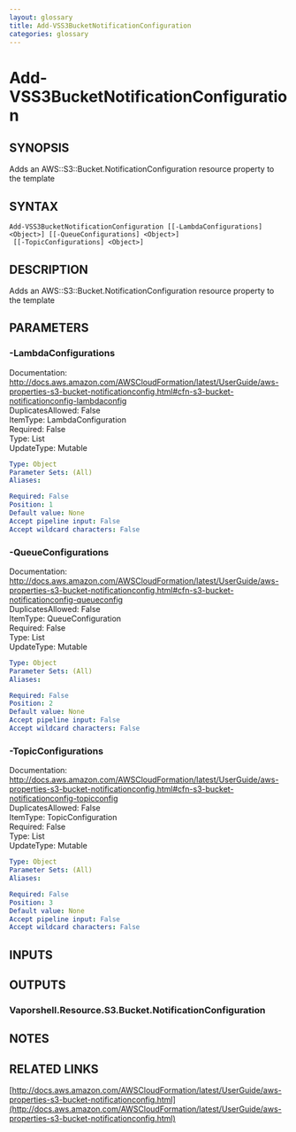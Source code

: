 ```yaml
---
layout: glossary
title: Add-VSS3BucketNotificationConfiguration
categories: glossary
---
```


# Add-VSS3BucketNotificationConfiguration

## SYNOPSIS
Adds an AWS::S3::Bucket.NotificationConfiguration resource property to the template

## SYNTAX

```
Add-VSS3BucketNotificationConfiguration [[-LambdaConfigurations] <Object>] [[-QueueConfigurations] <Object>]
 [[-TopicConfigurations] <Object>]
```

## DESCRIPTION
Adds an AWS::S3::Bucket.NotificationConfiguration resource property to the template

## PARAMETERS

### -LambdaConfigurations
Documentation: http://docs.aws.amazon.com/AWSCloudFormation/latest/UserGuide/aws-properties-s3-bucket-notificationconfig.html#cfn-s3-bucket-notificationconfig-lambdaconfig    
DuplicatesAllowed: False    
ItemType: LambdaConfiguration    
Required: False    
Type: List    
UpdateType: Mutable

```yaml
Type: Object
Parameter Sets: (All)
Aliases: 

Required: False
Position: 1
Default value: None
Accept pipeline input: False
Accept wildcard characters: False
```

### -QueueConfigurations
Documentation: http://docs.aws.amazon.com/AWSCloudFormation/latest/UserGuide/aws-properties-s3-bucket-notificationconfig.html#cfn-s3-bucket-notificationconfig-queueconfig    
DuplicatesAllowed: False    
ItemType: QueueConfiguration    
Required: False    
Type: List    
UpdateType: Mutable

```yaml
Type: Object
Parameter Sets: (All)
Aliases: 

Required: False
Position: 2
Default value: None
Accept pipeline input: False
Accept wildcard characters: False
```

### -TopicConfigurations
Documentation: http://docs.aws.amazon.com/AWSCloudFormation/latest/UserGuide/aws-properties-s3-bucket-notificationconfig.html#cfn-s3-bucket-notificationconfig-topicconfig    
DuplicatesAllowed: False    
ItemType: TopicConfiguration    
Required: False    
Type: List    
UpdateType: Mutable

```yaml
Type: Object
Parameter Sets: (All)
Aliases: 

Required: False
Position: 3
Default value: None
Accept pipeline input: False
Accept wildcard characters: False
```

## INPUTS

## OUTPUTS

### Vaporshell.Resource.S3.Bucket.NotificationConfiguration

## NOTES

## RELATED LINKS

[http://docs.aws.amazon.com/AWSCloudFormation/latest/UserGuide/aws-properties-s3-bucket-notificationconfig.html](http://docs.aws.amazon.com/AWSCloudFormation/latest/UserGuide/aws-properties-s3-bucket-notificationconfig.html)

